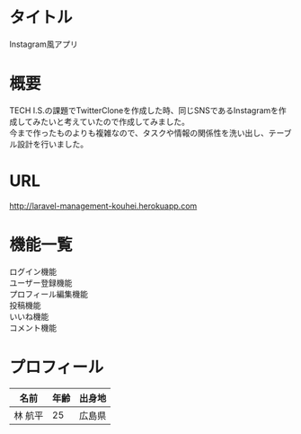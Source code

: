 # タイトル  
Instagram風アプリ

# 概要  
TECH I.S.の課題でTwitterCloneを作成した時、同じSNSであるInstagramを作成してみたいと考えていたので作成してみました。  
今まで作ったものよりも複雑なので、タスクや情報の関係性を洗い出し、テーブル設計を行いました。  
 

# URL  
http://laravel-management-kouhei.herokuapp.com

# 機能一覧 
ログイン機能  
ユーザー登録機能  
プロフィール編集機能  
投稿機能  
いいね機能  
コメント機能  

# プロフィール  
名前 | 年齢 | 出身地
-|-|-
林 航平 | 25 | 広島県
